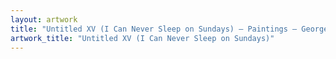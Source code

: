 ```yaml
---
layout: artwork
title: "Untitled XV (I Can Never Sleep on Sundays) — Paintings — George Chapman"
artwork_title: "Untitled XV (I Can Never Sleep on Sundays)"
---
```

